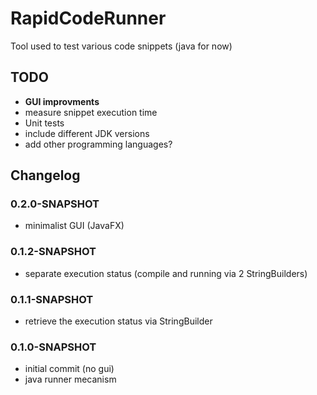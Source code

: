 
# RapidCodeRunner
Tool used to test various code snippets (java for now)

## TODO
* **GUI improvments**
* measure snippet execution time
* Unit tests
* include different JDK versions
* add other programming languages?

## Changelog
### 0.2.0-SNAPSHOT
* minimalist GUI (JavaFX)
### 0.1.2-SNAPSHOT
* separate execution status (compile and running via 2 StringBuilders)
### 0.1.1-SNAPSHOT
* retrieve the execution status via StringBuilder
### 0.1.0-SNAPSHOT
* initial commit (no gui)
* java runner mecanism
